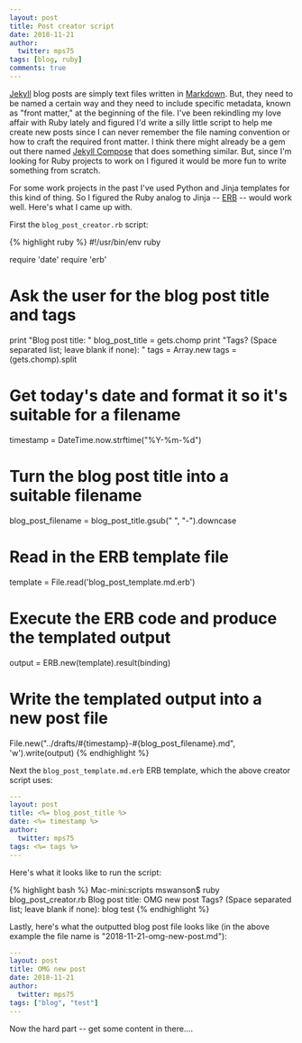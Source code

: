 ```yaml
---
layout: post
title: Post creator script
date: 2018-11-21
author:
  twitter: mps75
tags: [blog, ruby]
comments: true
---
```


[Jekyll](https://jekyllrb.com) blog posts are simply text files written in [Markdown](https://daringfireball.net/projects/markdown/syntax).  But, they need to be named a certain way and they need to include specific metadata, known as "front matter," at the beginning of the file.  I've been rekindling my love affair with Ruby lately and figured I'd write a silly little script to help me create new posts since I can never remember the file naming convention or how to craft the required front matter.  I think there might already be a gem out there named [Jekyll Compose](https://github.com/jekyll/jekyll-compose) that does something similar.  But, since I'm looking for Ruby projects to work on I figured it would be more fun to write something from scratch.

For some work projects in the past I've used Python and Jinja templates for this kind of thing.  So I figured the Ruby analog to Jinja -- [ERB](https://ruby-doc.org/stdlib-2.5.3/libdoc/erb/rdoc/ERB.html) -- would work well.  Here's what I came up with.

First the `blog_post_creator.rb` script:

{% highlight ruby %}
#!/usr/bin/env ruby

require 'date'
require 'erb'

# Ask the user for the blog post title and tags
print "Blog post title: "
blog_post_title = gets.chomp
print "Tags? (Space separated list; leave blank if none): "
tags = Array.new
tags = (gets.chomp).split

# Get today's date and format it so it's suitable for a filename
timestamp = DateTime.now.strftime("%Y-%m-%d")

# Turn the blog post title into a suitable filename
blog_post_filename = blog_post_title.gsub(" ", "-").downcase

# Read in the ERB template file
template = File.read('blog_post_template.md.erb')

# Execute the ERB code and produce the templated output
output = ERB.new(template).result(binding)

# Write the templated output into a new post file
File.new("../drafts/#{timestamp}-#{blog_post_filename}.md", 'w').write(output)
{% endhighlight %}


Next the `blog_post_template.md.erb` ERB template, which the above creator script uses:

```yaml
---
layout: post
title: <%= blog_post_title %>
date: <%= timestamp %>
author:
  twitter: mps75
tags: <%= tags %>
---


```


Here's what it looks like to run the script:

{% highlight bash %}
Mac-mini:scripts mswanson$ ruby blog_post_creator.rb
Blog post title: OMG new post
Tags? (Space separated list; leave blank if none): blog test
{% endhighlight %}


Lastly, here's what the outputted blog post file looks like (in the above example the file name is "2018-11-21-omg-new-post.md"):

```yaml
---
layout: post
title: OMG new post
date: 2018-11-21
author:
  twitter: mps75
tags: ["blog", "test"]
---


```

Now the hard part -- get some content in there....